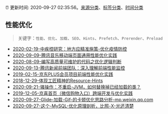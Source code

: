 :alarm_clock: 更新时间: 2020-09-27 02:35:56。[来源分类](../README.md)、[标签分类](../TAGS.md)、[时间分类](../TIMELINE.md)

## 性能优化


> 关键字：`性能`、`优化`、`加载`、`SEO`、`Hints`、`Prefetch`、`Prerender`、`Preload`



- [2020-02-19-中疾控研究：地方应精准施策-优化疫情防控](http://m.china.caixin.com/m/2020-02-20/101518002.html) 
- [2020-09-09-腾讯音乐移动端页面通用性能优化实践](https://www.ershicimi.com/p/951c47621be39d733c40f8453c62418b) 
- [2020-08-09-编写高质量可维护的代码之优化逻辑判断](https://www.ershicimi.com/p/c850d61b03839095711081dc28b375ab) 
- [2020-09-13-腾讯新闻前端团队：深入理解前端性能监控](https://www.ershicimi.com/p/0dc883c40b3a91eda21efc54ba4b23f9) 
- [2019-02-15-京东PLUS会员项目前端性能优化实践](https://jdc.jd.com/archives/212962) 
- [2018-12-29-体现工匠精神的Resource-Hints](https://jdc.jd.com/archives/212917) 
- [2020-09-21-骚操作：不重启-JVM，如何替换掉已经加载的类？](https://www.ershicimi.com/p/58c7fa2d4632516c5c4438c5fcc93c70) 
- [2019-12-05-京喜首页（微信购物入口）跨端开发与优化实践](https://juejin.im/post/5de66e916fb9a015fd699b46) 
- [2020-09-27-Glide-加载-Gif-的卡顿优化思路分析-mp.weixin.qq.com](https://blogread.cn/news/go.php?idItem=13790&url=https%3A%2F%2Fmp.weixin.qq.com%2Fs%2FAoYuYtIFTy3b2NvyXIoP7Q%3Fcomefrom%3Dhttps%253A%252F%252Fblogread.cn%252Fnews%252F) 
- [2020-09-27-这个-MySQL-优化原理剖析，比照-X-光还清楚](https://toutiao.io/k/u7wqj68) 